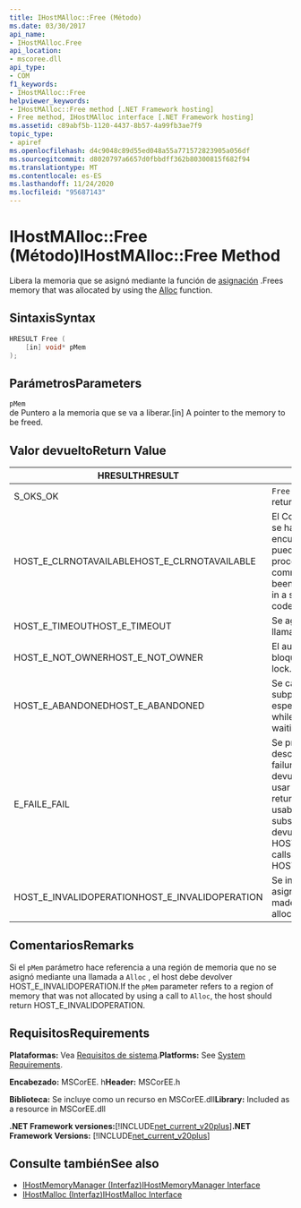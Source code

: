 ```yaml
---
title: IHostMAlloc::Free (Método)
ms.date: 03/30/2017
api_name:
- IHostMAlloc.Free
api_location:
- mscoree.dll
api_type:
- COM
f1_keywords:
- IHostMAlloc::Free
helpviewer_keywords:
- IHostMAlloc::Free method [.NET Framework hosting]
- Free method, IHostMAlloc interface [.NET Framework hosting]
ms.assetid: c89abf5b-1120-4437-8b57-4a99fb3ae7f9
topic_type:
- apiref
ms.openlocfilehash: d4c9048c89d55ed048a55a771572823905a056df
ms.sourcegitcommit: d8020797a6657d0fbbdff362b80300815f682f94
ms.translationtype: MT
ms.contentlocale: es-ES
ms.lasthandoff: 11/24/2020
ms.locfileid: "95687143"
---
```

# <a name="ihostmallocfree-method"></a><span data-ttu-id="be00d-102">IHostMAlloc::Free (Método)</span><span class="sxs-lookup"><span data-stu-id="be00d-102">IHostMAlloc::Free Method</span></span>

<span data-ttu-id="be00d-103">Libera la memoria que se asignó mediante la función de [asignación](ihostmalloc-alloc-method.md) .</span><span class="sxs-lookup"><span data-stu-id="be00d-103">Frees memory that was allocated by using the [Alloc](ihostmalloc-alloc-method.md) function.</span></span>  
  
## <a name="syntax"></a><span data-ttu-id="be00d-104">Sintaxis</span><span class="sxs-lookup"><span data-stu-id="be00d-104">Syntax</span></span>  
  
```cpp  
HRESULT Free (  
    [in] void* pMem  
);  
```  
  
## <a name="parameters"></a><span data-ttu-id="be00d-105">Parámetros</span><span class="sxs-lookup"><span data-stu-id="be00d-105">Parameters</span></span>  

 `pMem`  
 <span data-ttu-id="be00d-106">de Puntero a la memoria que se va a liberar.</span><span class="sxs-lookup"><span data-stu-id="be00d-106">[in] A pointer to the memory to be freed.</span></span>  
  
## <a name="return-value"></a><span data-ttu-id="be00d-107">Valor devuelto</span><span class="sxs-lookup"><span data-stu-id="be00d-107">Return Value</span></span>  
  
|<span data-ttu-id="be00d-108">HRESULT</span><span class="sxs-lookup"><span data-stu-id="be00d-108">HRESULT</span></span>|<span data-ttu-id="be00d-109">Descripción</span><span class="sxs-lookup"><span data-stu-id="be00d-109">Description</span></span>|  
|-------------|-----------------|  
|<span data-ttu-id="be00d-110">S_OK</span><span class="sxs-lookup"><span data-stu-id="be00d-110">S_OK</span></span>|<span data-ttu-id="be00d-111">`Free` se devolvió correctamente.</span><span class="sxs-lookup"><span data-stu-id="be00d-111">`Free` returned successfully.</span></span>|  
|<span data-ttu-id="be00d-112">HOST_E_CLRNOTAVAILABLE</span><span class="sxs-lookup"><span data-stu-id="be00d-112">HOST_E_CLRNOTAVAILABLE</span></span>|<span data-ttu-id="be00d-113">El Common Language Runtime (CLR) no se ha cargado en un proceso o el CLR se encuentra en un estado en el que no puede ejecutar código administrado ni procesar la llamada correctamente.</span><span class="sxs-lookup"><span data-stu-id="be00d-113">The common language runtime (CLR) has not been loaded into a process, or the CLR is in a state in which it cannot run managed code or process the call successfully.</span></span>|  
|<span data-ttu-id="be00d-114">HOST_E_TIMEOUT</span><span class="sxs-lookup"><span data-stu-id="be00d-114">HOST_E_TIMEOUT</span></span>|<span data-ttu-id="be00d-115">Se agotó el tiempo de espera de la llamada.</span><span class="sxs-lookup"><span data-stu-id="be00d-115">The call timed out.</span></span>|  
|<span data-ttu-id="be00d-116">HOST_E_NOT_OWNER</span><span class="sxs-lookup"><span data-stu-id="be00d-116">HOST_E_NOT_OWNER</span></span>|<span data-ttu-id="be00d-117">El autor de la llamada no posee el bloqueo.</span><span class="sxs-lookup"><span data-stu-id="be00d-117">The caller does not own the lock.</span></span>|  
|<span data-ttu-id="be00d-118">HOST_E_ABANDONED</span><span class="sxs-lookup"><span data-stu-id="be00d-118">HOST_E_ABANDONED</span></span>|<span data-ttu-id="be00d-119">Se canceló un evento mientras un subproceso o fibra bloqueados estaba esperando en él.</span><span class="sxs-lookup"><span data-stu-id="be00d-119">An event was canceled while a blocked thread or fiber was waiting on it.</span></span>|  
|<span data-ttu-id="be00d-120">E_FAIL</span><span class="sxs-lookup"><span data-stu-id="be00d-120">E_FAIL</span></span>|<span data-ttu-id="be00d-121">Se produjo un error grave desconocido.</span><span class="sxs-lookup"><span data-stu-id="be00d-121">An unknown catastrophic failure occurred.</span></span> <span data-ttu-id="be00d-122">Cuando un método devuelve E_FAIL, CLR ya no se puede usar en el proceso.</span><span class="sxs-lookup"><span data-stu-id="be00d-122">When a method returns E_FAIL, the CLR is no longer usable within the process.</span></span> <span data-ttu-id="be00d-123">Las llamadas subsiguientes a métodos de hospedaje devuelven HOST_E_CLRNOTAVAILABLE.</span><span class="sxs-lookup"><span data-stu-id="be00d-123">Subsequent calls to hosting methods return HOST_E_CLRNOTAVAILABLE.</span></span>|  
|<span data-ttu-id="be00d-124">HOST_E_INVALIDOPERATION</span><span class="sxs-lookup"><span data-stu-id="be00d-124">HOST_E_INVALIDOPERATION</span></span>|<span data-ttu-id="be00d-125">Se intentó liberar memoria que no se asignó a través del host.</span><span class="sxs-lookup"><span data-stu-id="be00d-125">An attempt was made to free memory that was not allocated through the host.</span></span>|  
  
## <a name="remarks"></a><span data-ttu-id="be00d-126">Comentarios</span><span class="sxs-lookup"><span data-stu-id="be00d-126">Remarks</span></span>  

 <span data-ttu-id="be00d-127">Si el `pMem` parámetro hace referencia a una región de memoria que no se asignó mediante una llamada a `Alloc` , el host debe devolver HOST_E_INVALIDOPERATION.</span><span class="sxs-lookup"><span data-stu-id="be00d-127">If the `pMem` parameter refers to a region of memory that was not allocated by using a call to `Alloc`, the host should return HOST_E_INVALIDOPERATION.</span></span>  
  
## <a name="requirements"></a><span data-ttu-id="be00d-128">Requisitos</span><span class="sxs-lookup"><span data-stu-id="be00d-128">Requirements</span></span>  

 <span data-ttu-id="be00d-129">**Plataformas:** Vea [Requisitos de sistema](../../get-started/system-requirements.md).</span><span class="sxs-lookup"><span data-stu-id="be00d-129">**Platforms:** See [System Requirements](../../get-started/system-requirements.md).</span></span>  
  
 <span data-ttu-id="be00d-130">**Encabezado:** MSCorEE. h</span><span class="sxs-lookup"><span data-stu-id="be00d-130">**Header:** MSCorEE.h</span></span>  
  
 <span data-ttu-id="be00d-131">**Biblioteca:** Se incluye como un recurso en MSCorEE.dll</span><span class="sxs-lookup"><span data-stu-id="be00d-131">**Library:** Included as a resource in MSCorEE.dll</span></span>  
  
 <span data-ttu-id="be00d-132">**.NET Framework versiones:**[!INCLUDE[net_current_v20plus](../../../../includes/net-current-v20plus-md.md)]</span><span class="sxs-lookup"><span data-stu-id="be00d-132">**.NET Framework Versions:** [!INCLUDE[net_current_v20plus](../../../../includes/net-current-v20plus-md.md)]</span></span>  
  
## <a name="see-also"></a><span data-ttu-id="be00d-133">Consulte también</span><span class="sxs-lookup"><span data-stu-id="be00d-133">See also</span></span>

- [<span data-ttu-id="be00d-134">IHostMemoryManager (Interfaz)</span><span class="sxs-lookup"><span data-stu-id="be00d-134">IHostMemoryManager Interface</span></span>](ihostmemorymanager-interface.md)
- [<span data-ttu-id="be00d-135">IHostMalloc (Interfaz)</span><span class="sxs-lookup"><span data-stu-id="be00d-135">IHostMalloc Interface</span></span>](ihostmalloc-interface.md)
